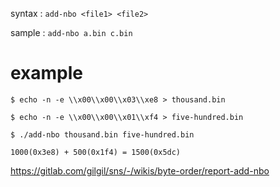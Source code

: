 syntax : `add-nbo <file1> <file2>`


sample : `add-nbo a.bin c.bin`

# example
`
$ echo -n -e \\x00\\x00\\x03\\xe8 > thousand.bin
`


`
$ echo -n -e \\x00\\x00\\x01\\xf4 > five-hundred.bin
`


`
$ ./add-nbo thousand.bin five-hundred.bin
`


`
1000(0x3e8) + 500(0x1f4) = 1500(0x5dc)
`

https://gitlab.com/gilgil/sns/-/wikis/byte-order/report-add-nbo

